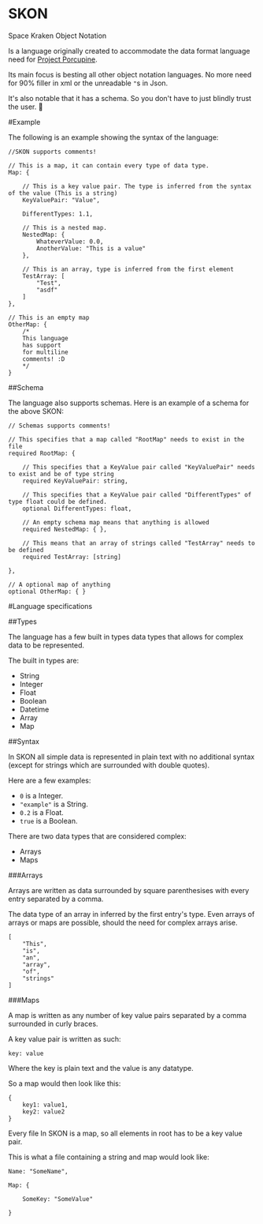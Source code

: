 # SKON
Space Kraken Object Notation

Is a language originally created to accommodate the data format language need for [Project Porcupine](https://github.com/TeamPorcupine/ProjectPorcupine).

Its main focus is besting all other object notation languages. No more need for 90% filler in xml or the unreadable `"`s in Json.

It's also notable that it has a schema. So you don't have to just blindly trust the user. :octopus:

#Example

The following is an example showing the syntax of the language:

```
//SKON supports comments!

// This is a map, it can contain every type of data type.
Map: {

    // This is a key value pair. The type is inferred from the syntax of the value (This is a string)
    KeyValuePair: "Value",

    DifferentTypes: 1.1,

    // This is a nested map.
    NestedMap: {
        WhateverValue: 0.0,
        AnotherValue: "This is a value"
    },

    // This is an array, type is inferred from the first element
    TestArray: [
        "Test",
        "asdf"
    ]
},

// This is an empty map
OtherMap: {
    /*
    This language
    has support
    for multiline
    comments! :D
    */
}
```

##Schema

The language also supports schemas. Here is an example of a schema for the above SKON:

```
// Schemas supports comments!

// This specifies that a map called "RootMap" needs to exist in the file
required RootMap: {
    
    // This specifies that a KeyValue pair called "KeyValuePair" needs to exist and be of type string
    required KeyValuePair: string,

    // This specifies that a KeyValue pair called "DifferentTypes" of type float could be defined.
    optional DifferentTypes: float,

    // An empty schema map means that anything is allowed
    required NestedMap: { },

    // This means that an array of strings called "TestArray" needs to be defined
    required TestArray: [string]

},

// A optional map of anything
optional OtherMap: { }
```
#Language specifications

##Types

The language has a few built in types data types that allows for complex data to be represented.

The built in types are: 

* String
* Integer
* Float
* Boolean
* Datetime
* Array
* Map

##Syntax

In SKON all simple data is represented in plain text with no additional syntax (except for strings which are surrounded with double quotes).

Here are a few examples:

* `0` is a Integer.
* `"example"` is a String.
* `0.2` is a Float.
* `true` is a Boolean.

There are two data types that are considered complex:

* Arrays
* Maps

###Arrays

Arrays are written as data surrounded by square parenthesises with every entry separated by a comma.

The data type of an array in inferred by the first entry's type. Even arrays of arrays or maps are possible, should the need for complex arrays arise.

```
[
    "This",
    "is",
    "an",
    "array",
    "of",
    "strings"
]
```

###Maps

A map is written as any number of key value pairs separated by a comma surrounded in curly braces.

A key value pair is written as such:

`key: value`

Where the key is plain text and the value is any datatype.

So a map would then look like this:

```
{
    key1: value1,
    key2: value2
}
```

Every file In SKON is a map, so all elements in root has to be a key value pair.

This is what a file containing a string and map would look like:

```
Name: "SomeName",

Map: {

    SomeKey: "SomeValue"

}
```
